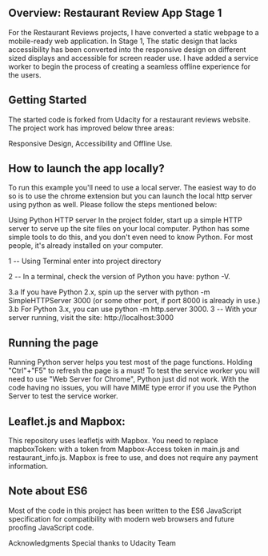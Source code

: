 ## Overview: Restaurant Review App Stage 1
For the Restaurant Reviews projects, I have converted a static webpage to a mobile-ready web application. In Stage 1, The static design that lacks accessibility has been converted into the responsive design on different sized displays and accessible for screen reader use. I have added a service worker to begin the process of creating a seamless offline experience for the users.

## Getting Started
The started code is forked from Udacity for a restaurant reviews website. The project work has improved below three areas:

Responsive Design,
Accessibility and
Offline Use.

## How to launch the app locally?
To run this example you'll need to use a local server. The easiest way to do so is to use the chrome extension but you can launch the local http server using python as well. Please follow the steps mentioned below:

Using Python HTTP server In the project folder, start up a simple HTTP server to serve up the site files on your local computer. Python has some simple tools to do this, and you don't even need to know Python. For most people, it's already installed on your computer.

1 -- Using Terminal enter into project directory

2 -- In a terminal, check the version of Python you have: python -V.

3.a If you have Python 2.x, spin up the server with python -m SimpleHTTPServer 3000 (or some other port, if port 8000 is already in use.)
3.b For Python 3.x, you can use python -m http.server 3000.
3 -- With your server running, visit the site: http://localhost:3000

## Running the page
Running Python server helps you test most of the page functions. Holding "Ctrl"+"F5" to refresh the page is a must! To test the service worker you will need to use "Web Server for Chrome", Python just did not work. With the code having no issues, you will have MIME type error if you use the Python Server to test the service worker.

## Leaflet.js and Mapbox:
This repository uses leafletjs with Mapbox. You need to replace mapboxToken: with a token from Mapbox-Access token in main.js and restaurant_info.js. Mapbox is free to use, and does not require any payment information.

## Note about ES6
Most of the code in this project has been written to the ES6 JavaScript specification for compatibility with modern web browsers and future proofing JavaScript code.

Acknowledgments
Special thanks to Udacity Team
